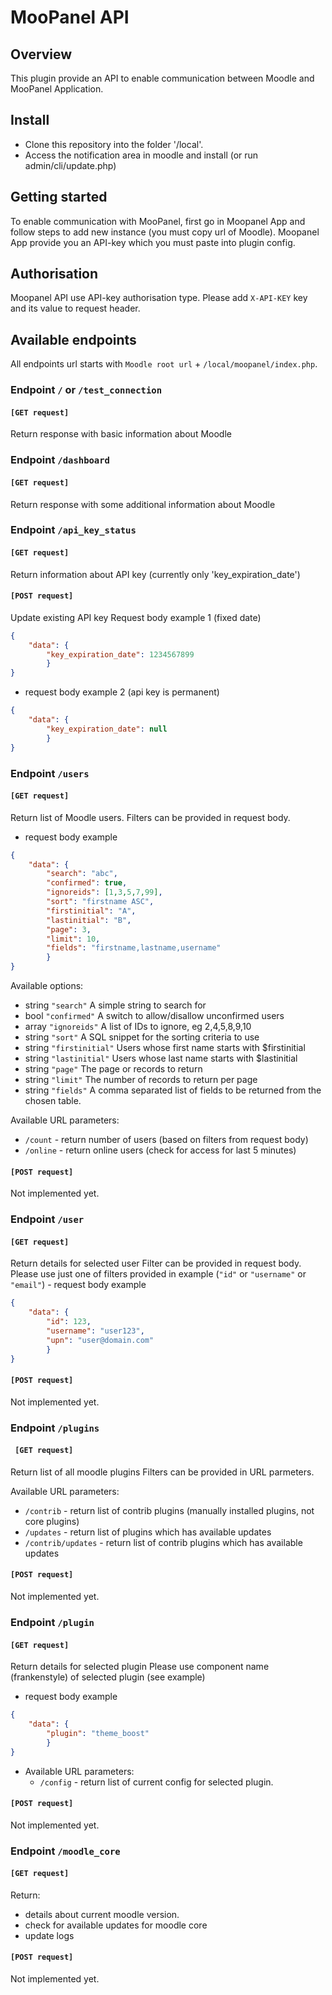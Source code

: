 # MooPanel API

## Overview
This plugin provide an API to enable communication between Moodle and MooPanel Application.

## Install
- Clone this repository into the folder '/local'.
- Access the notification area in moodle and install (or run admin/cli/update.php)

## Getting started
To enable communication  with MooPanel, first go in Moopanel App and follow steps to add new instance (you must copy url of Moodle).
Moopanel App provide you an API-key which you must paste into plugin config.

## Authorisation
Moopanel API use API-key authorisation type. Please add ```X-API-KEY``` key and its value to request header.

## Available endpoints
All endpoints url starts with ```Moodle root url``` + ```/local/moopanel/index.php```.


### Endpoint ```/``` or ```/test_connection``` 
#### ```[GET request]```
Return response with basic information about Moodle


### Endpoint ```/dashboard```
#### ```[GET request]```
Return response with some additional information about Moodle


### Endpoint ```/api_key_status```
#### ```[GET request]```
Return information about API key (currently only 'key_expiration_date')
#### ```[POST request]```
Update existing API key
Request body example 1 (fixed date)
```json
{
    "data": {
        "key_expiration_date": 1234567899
        }
}
```
- request body example 2 (api key is permanent)
```json
{
    "data": {
        "key_expiration_date": null
        }
}
```


### Endpoint ```/users```
#### ```[GET request]```
Return list of Moodle users.
Filters can be provided in request body.
  - request body example
```json
{
    "data": {
        "search": "abc",
        "confirmed": true,
        "ignoreids": [1,3,5,7,99],
        "sort": "firstname ASC",
        "firstinitial": "A",
        "lastinitial": "B",
        "page": 3,
        "limit": 10,
        "fields": "firstname,lastname,username"
        }
}
```
Available options:
  - string ```"search"``` A simple string to search for
  - bool ```"confirmed"``` A switch to allow/disallow unconfirmed users
  - array ```"ignoreids"``` A list of IDs to ignore, eg 2,4,5,8,9,10
  - string ```"sort"``` A SQL snippet for the sorting criteria to use
  - string ```"firstinitial"``` Users whose first name starts with $firstinitial
  - string ```"lastinitial"``` Users whose last name starts with $lastinitial
  - string ```"page"``` The page or records to return
  - string ```"limit"``` The number of records to return per page
  - string ```"fields"``` A comma separated list of fields to be returned from the chosen table.


Available URL parameters:
  - ```/count``` - return number of users (based on filters from request body) 
  - ```/online``` - return online users (check for access for last 5 minutes)

#### ```[POST request]```
Not implemented yet.


### Endpoint ```/user```
#### ```[GET request]```
Return details for selected user
Filter can be provided in request body.
Please use just one of filters provided in example (```"id"``` or ```"username"``` or ```"email"```)
    - request body example
```json
{
    "data": {
        "id": 123,
        "username": "user123",
        "upn": "user@domain.com"
        }
}
```
#### ```[POST request]```
Not implemented yet.


### Endpoint ```/plugins```
#### ``` [GET request]```
Return list of all moodle plugins
Filters can be provided in URL parmeters.

Available URL parameters:
  - ```/contrib``` - return list of contrib plugins (manually installed plugins, not core plugins)
  - ```/updates``` - return list of plugins which has available updates
  - ```/contrib/updates``` - return list of contrib plugins which has available updates

#### ```[POST request]```
Not implemented yet.


### Endpoint ```/plugin```
#### ```[GET request]```
Return details for selected plugin
Please use component name (frankenstyle) of selected plugin (see example)
 - request body example
```json
{
    "data": {
        "plugin": "theme_boost"
        }
}
```
- Available URL parameters:
  - ```/config``` - return list of current config for selected plugin.

#### ```[POST request]```
Not implemented yet.

### Endpoint ```/moodle_core```
#### ```[GET request]```
Return:
 - details about current moodle version.
 - check for available updates for moodle core
 - update logs

#### ```[POST request]```
Not implemented yet.